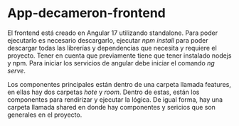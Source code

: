 # App-decameron-frontend
El frontend está creado en Angular 17 utilizando standalone. Para poder ejecutarlo es necesario descargarlo, ejecutar *npm install* para poder descargar todas las librerías y dependencias que necesita y requiere el proyecto. Tener en cuenta que previamente tiene que tener instalado nodejs y npm. Para iniciar los servicios de angular debe iniciar el comando *ng serve*. 

Los componentes principales están dentro de una carpeta llamada features, en ellas hay dos carpetas *hote* y *room*. Dentro de estas, están los componentes para rendirizar y ejecutar la lógica. De igual forma, hay una carpeta llamada shared en donde hay componentes y sericios que son generales en el proyecto.
